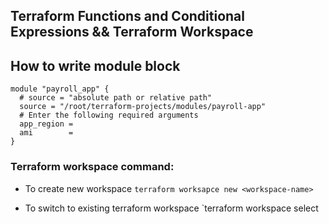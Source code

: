 ## Terraform Functions and Conditional Expressions && Terraform Workspace

## How to write module block

```
module "payroll_app" {
  # source = "absolute path or relative path"
  source = "/root/terraform-projects/modules/payroll-app"
  # Enter the following required arguments
  app_region = 
  ami        = 
}
```

### Terraform workspace command:
* To create new workspace
`terraform worksapce new <workspace-name>`

* To switch to existing terraform workspace
`terraform workspace select <workspace-name>

